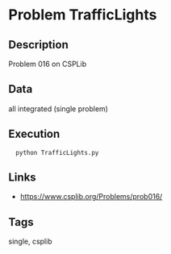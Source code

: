# Problem TrafficLights
## Description
Problem 016 on CSPLib

## Data
  all integrated (single problem)

## Execution
```
  python TrafficLights.py
```

## Links
 - https://www.csplib.org/Problems/prob016/

## Tags
  single, csplib
